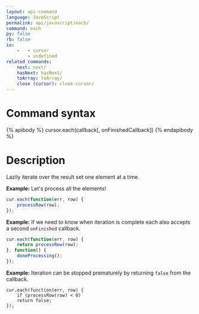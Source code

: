 ```yaml
---
layout: api-command 
language: JavaScript
permalink: api/javascript/each/
command: each
py: false
rb: false
io:
    -   - cursor
        - undefined
related_commands:
    next: next/
    hasNext: hasNext/
    toArray: toArray/
    close (cursor): close-cursor/
---
```


# Command syntax #

{% apibody %}
cursor.each(callback[, onFinishedCallback])
{% endapibody %}

# Description #

Lazily iterate over the result set one element at a time.

__Example:__ Let's process all the elements!

```js
cur.each(function(err, row) {
    processRow(row);
});
```

__Example:__ If we need to know when iteration is complete each also accepts a second `onFinished` callback.

```js
cur.each(function(err, row) {
    return processRow(row);
}, function() {
    doneProcessing();
});
```


__Example:__ Iteration can be stopped prematurely by returning `false` from the callback.

```
cur.each(function(err, row) {
    if (processRow(row) < 0)
    return false;
});
```

